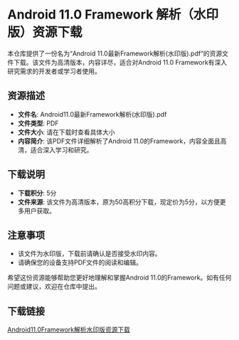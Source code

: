 # Android 11.0 Framework 解析（水印版）资源下载

本仓库提供了一份名为“Android 11.0最新Framework解析(水印版).pdf”的资源文件下载。该文件为高清版本，内容详尽，适合对Android 11.0 Framework有深入研究需求的开发者或学习者使用。

## 资源描述

- **文件名**: Android11.0最新Framework解析(水印版).pdf
- **文件类型**: PDF
- **文件大小**: 请在下载时查看具体大小
- **内容简介**: 该PDF文件详细解析了Android 11.0的Framework，内容全面且高清，适合深入学习和研究。

## 下载说明

- **下载积分**: 5分
- **文件来源**: 该文件为高清版本，原为50高积分下载，现定价为5分，以方便更多用户获取。

## 注意事项

- 该文件为水印版，下载前请确认是否接受水印内容。
- 请确保您的设备支持PDF文件的阅读和编辑。

希望这份资源能够帮助您更好地理解和掌握Android 11.0的Framework。如有任何问题或建议，欢迎在仓库中提出。

## 下载链接

[Android11.0Framework解析水印版资源下载](https://pan.quark.cn/s/166703a29d1a)